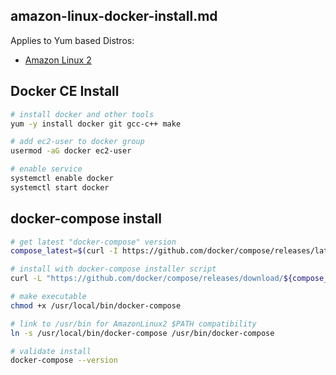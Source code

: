 ## amazon-linux-docker-install.md
Applies to Yum based Distros:
  - [Amazon Linux 2](https://aws.amazon.com/amazon-linux-2/release-notes/)

## Docker CE Install

```sh
# install docker and other tools
yum -y install docker git gcc-c++ make

# add ec2-user to docker group
usermod -aG docker ec2-user

# enable service
systemctl enable docker
systemctl start docker
```

## docker-compose install

```sh
# get latest "docker-compose" version
compose_latest=$(curl -I https://github.com/docker/compose/releases/latest 2>/dev/null | grep "^Location" | awk -F'/' '{print $NF}' | tr -d "\r")

# install with docker-compose installer script
curl -L "https://github.com/docker/compose/releases/download/${compose_latest}/docker-compose-$(uname -s)-$(uname -m)" -o /usr/local/bin/docker-compose

# make executable
chmod +x /usr/local/bin/docker-compose

# link to /usr/bin for AmazonLinux2 $PATH compatibility
ln -s /usr/local/bin/docker-compose /usr/bin/docker-compose

# validate install
docker-compose --version
```
